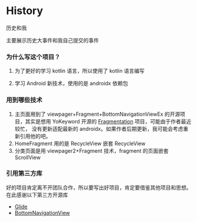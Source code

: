 # History
历史和我

主要展示历史大事件和我自己提交的事件

### 为什么写这个项目？

1. 为了更好的学习 kotlin 语言，所以使用了 kotlin 语言编写

2. 学习 Android 新技术，使用的是 androidx 依赖包

### 用到哪些技术


1. 主页面用到了 viewpager+Fragment+BottomNavigationViewEx 的开源项目，其实是想用 YoKeyword 开源的
 [Fragmentation](https://github.com/YoKeyword/Fragmentation) 项目，可能由于作者最近较忙，
 没有更新适配最新的 androidx。如果作者后期更新，我可能会考虑重新引用他的吧。
2. HomeFragment 用的是 RecycleView 嵌套 RecycleView
3. 分类页面是用 viewpager2+Fragment 技术，fragment 的页面嵌套 ScrollView

### 引用第三方库
好的项目肯定离不开团队合作，所以要写出好项目，肯定要借鉴其他项目和思想。在此感谢以下第三方开源库
- [Glide](https://github.com/bumptech/glide)
- [BottomNavigationView](https://github.com/ittianyu/BottomNavigationViewEx)
 
